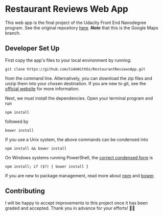 # Restaurant Reviews Web App
This web app is the final project of the Udacity Front End Nanodegree
program. See the original repository [here](https://github.com/udacity/mws-restaurant-stage-1/tree/google-maps).
_**Note**_ that this is the Google Maps branch.

## Developer Set Up
First copy the app's files to your local environment by running:
```
git clone https://github.com/CodeWithOz/RestaurantReviewsApp.git
```
from the command line. Alternatively, you can download the zip files
and unzip them into your chosen destination. If you are new to git,
see the [official website](https://git-scm.com/) for more information.

Next, we must install the dependencies. Open your terminal program
and run
```
npm install
```
followed by
```
bower install
```
If you use a Unix system, the above commands can be condensed into
```
npm install && bower install
```
On Windows systems running PowerShell, the [correct condensed form](https://stackoverflow.com/a/41816341/7987987) is
```
npm install; if ($?) { bower install }
```
If you are new to package management, read more about [npm](npmjs.com) and
[bower](https://bower.io/).

[//]: # (TODO: Finish instructions for running the dev server with Gulp)

## Contributing
I will be happy to accept improvements to this project once it has
been graded and accepted. Thank you in advance for your efforts! 🙌👏
